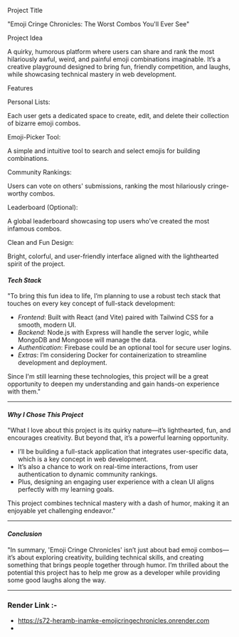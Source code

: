 Project Title

"Emoji Cringe Chronicles: The Worst Combos You'll Ever See"

Project Idea

A quirky, humorous platform where users can share and rank the most hilariously awful, weird, and painful emoji combinations imaginable. It’s a creative playground designed to bring fun, friendly competition, and laughs, while showcasing technical mastery in web development.

Features

Personal Lists:

Each user gets a dedicated space to create, edit, and delete their collection of bizarre emoji combos.

Emoji-Picker Tool:

A simple and intuitive tool to search and select emojis for building combinations.

Community Rankings:

Users can vote on others' submissions, ranking the most hilariously cringe-worthy combos.

Leaderboard (Optional):

A global leaderboard showcasing top users who’ve created the most infamous combos.

Clean and Fun Design:

Bright, colorful, and user-friendly interface aligned with the lighthearted spirit of the project.
#### *Tech Stack*  
"To bring this fun idea to life, I’m planning to use a robust tech stack that touches on every key concept of full-stack development:  
- *Frontend*: Built with React (and Vite) paired with Tailwind CSS for a smooth, modern UI.  
- *Backend*: Node.js with Express will handle the server logic, while MongoDB and Mongoose will manage the data.  
- *Authentication*: Firebase could be an optional tool for secure user logins.  
- *Extras*: I’m considering Docker for containerization to streamline development and deployment.  

Since I'm still learning these technologies, this project will be a great opportunity to deepen my understanding and gain hands-on experience with them."

---

#### *Why I Chose This Project*  
"What I love about this project is its quirky nature—it’s lighthearted, fun, and encourages creativity. But beyond that, it’s a powerful learning opportunity.  
- I’ll be building a full-stack application that integrates user-specific data, which is a key concept in web development.  
- It’s also a chance to work on real-time interactions, from user authentication to dynamic community rankings.  
- Plus, designing an engaging user experience with a clean UI aligns perfectly with my learning goals.  

This project combines technical mastery with a dash of humor, making it an enjoyable yet challenging endeavor."

---

#### *Conclusion*  
"In summary, 'Emoji Cringe Chronicles' isn’t just about bad emoji combos—it’s about exploring creativity, building technical skills, and creating something that brings people together through humor. I’m thrilled about the potential this project has to help me grow as a developer while providing some good laughs along the way.  


 ---

 ### Render Link :- 
  - https://s72-heramb-inamke-emojicringechronicles.onrender.com
  -